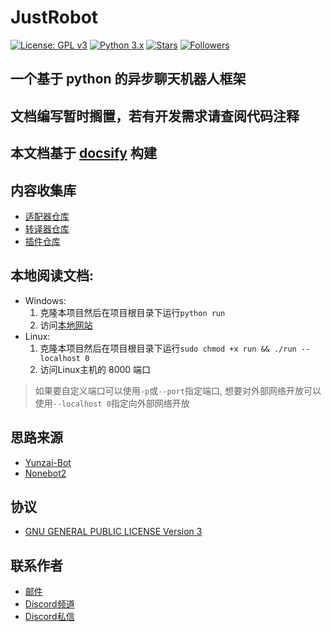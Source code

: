 # JustRobot

[![License: GPL v3](https://img.shields.io/badge/License-GPL%20v3-blue.svg)](https://www.gnu.org/licenses/gpl-3.0)
[![Python 3.x](https://img.shields.io/badge/Python-3.x-blue.svg)](https://www.python.org/)
[![Stars](https://img.shields.io/github/stars/justrobot-team/justrobot.svg?style=social&label=Stars)]()
[![Followers](https://img.shields.io/github/followers/justrobot-team.svg?style=social&label=Follow)]()
## 一个基于 python 的异步聊天机器人框架

## 文档编写暂时搁置，若有开发需求请查阅代码注释

## 本文档基于 [docsify](https://docsify.js.org) 构建

## 内容收集库
* [适配器仓库](https://github.com/justrobot-team/justrobot-adapter)
* [转译器仓库](https://github.com/justrobot-team/justrobot-translator)
* [插件仓库](https://github.com/justrobot-team/justrobot-plugin)

## 本地阅读文档:
* Windows:
  1. 克隆本项目然后在项目根目录下运行`python run`
  2. 访问[本地网站](http://localhost:8000)
* Linux:
  1. 克隆本项目然后在项目根目录下运行`sudo chmod +x run && ./run --localhost 0`
  2. 访问Linux主机的 8000 端口
> 如果要自定义端口可以使用`-p`或`--port`指定端口, 想要对外部网络开放可以使用`--localhost 0`指定向外部网络开放

## 思路来源
* [Yunzai-Bot](https://github.com/yhArcadia/Yunzai-Bot-plugins-index)
* [Nonebot2](https://github.com/nonebot/nonebot2)

## 协议
* [GNU GENERAL PUBLIC LICENSE Version 3](https://github.com/oldcitynight/justrobot/blob/main/LICENSE)

## 联系作者
* [邮件](mailto:team@justrobot.dev)
* [Discord频道](https://discord.gg/H3yCw7fuHw)
* [Discord私信](https://discord.com/invite/QennzhNb)